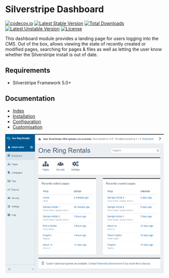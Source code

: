 # Silverstripe Dashboard

[![codecov.io](https://codecov.io/github/plastyk/silverstripe-dashboard/coverage.svg?branch=master)](https://codecov.io/gh/plastyk/silverstripe-dashboard?branch=master)
[![Latest Stable Version](https://poser.pugx.org/plastyk/dashboard/v/stable)](https://packagist.org/packages/plastyk/dashboard)
[![Total Downloads](https://poser.pugx.org/plastyk/dashboard/downloads)](https://packagist.org/packages/plastyk/dashboard)
[![Latest Unstable Version](https://poser.pugx.org/plastyk/dashboard/v/unstable)](https://packagist.org/packages/plastyk/dashboard)
[![License](https://poser.pugx.org/plastyk/dashboard/license)](LICENSE)

This dashboard module provides a landing page for users logging into the CMS. Out of the box, allows viewing the state of recently created or modified pages, searching for pages & files as well as letting the user know whether the Silverstripe install is out of date.

## Requirements

* Silverstripe Framework 5.0+

## Documentation
* [Index](https://plastyk.github.io/silverstripe-dashboard/en/)
* [Installation](https://plastyk.github.io/silverstripe-dashboard/en/#installation-with-composer)
* [Configuration](https://plastyk.github.io/silverstripe-dashboard/en/#configuration)
* [Customisation](https://plastyk.github.io/silverstripe-dashboard/en/#customisation)

![Dashboard module screenshot](docs/en/images/dashboard-module-screenshot.png)
